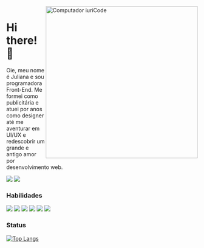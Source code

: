 <img src="https://raw.githubusercontent.com/MicaelliMedeiros/micaellimedeiros/master/image/computer-illustration.png" min-width="400px" max-width="400px" width="400px" align="right" alt="Computador iuriCode">

<h1 align="left">Hi there! 👋</h1>
<p align="left"> 
  Oie, meu nome é Juliana e sou programadora Front-End. Me formei como publicitária e atuei por anos como designer até me aventurar em UI/UX e redescobrir um grande e antigo amor por desenvolvimento web.
</p>

<p align="left">
  <a href="mailto: juliana_gillan@hotmail.com" alt="Gmail">
  <img src="https://img.shields.io/badge/-Gmail-FF0000?style=flat-square&labelColor=FF0000&logo=gmail&logoColor=white&link=mailto:juliana_gillan@hotmail.com" /></a>

  <a href="https://www.linkedin.com/in/juliana-moreira-7a2b5198/" alt="Linkedin">
  <img src="https://img.shields.io/badge/-Linkedin-0e76a8?style=flat-square&logo=Linkedin&logoColor=white&link=https://www.linkedin.com/in/juliana-moreira-7a2b5198/" /></a>

</p>  

### Habilidades
<p>
  <img src="https://img.shields.io/badge/JavaScript-F7DF1E?style=for-the-badge&logo=javascript&logoColor=black" />
  <img src="https://img.shields.io/badge/React-20232A?style=for-the-badge&logo=react&logoColor=61DAFB" />
  <img src="https://img.shields.io/badge/Sass-CC6699?style=for-the-badge&logo=sass&logoColor=white" />
  <img src="https://img.shields.io/badge/Git-E34F26?style=for-the-badge&logo=git&logoColor=white" />
  <img src="https://img.shields.io/badge/WordPress-006E93?style=for-the-badge&logo=wordpress&logoColor=white" />
  <img src="https://img.shields.io/badge/PHP-777BB4?style=for-the-badge&logo=php&logoColor=white" />
</p>

### Status 
[![Top Langs](https://github-readme-stats.vercel.app/api/top-langs/?username=julianamoon)](https://github.com/anuraghazra/github-readme-stats)

